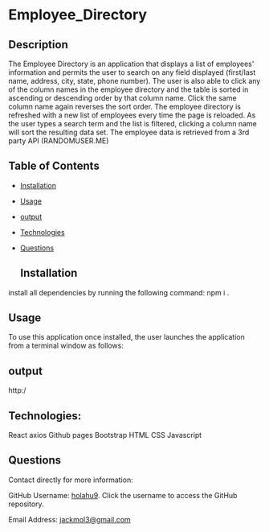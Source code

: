 
  # Employee_Directory 


  ## Description 

The Employee Directory is an application that displays a list of employees' information and permits the user to search on any field displayed (first/last name, address, city, state, phone number). The user is also able to click any of the column names in the employee directory and the table is sorted in ascending or descending order by that column name. Click the same column name again reverses the sort order. The employee directory is refreshed with a new list of employees every time the page is reloaded. As the user types a search term and the list is filtered, clicking a column name will sort the resulting data set. The employee data is retrieved from a 3rd party API (RANDOMUSER.ME)  


  ## Table of Contents

* [Installation](#installation)
* [Usage](#usage)
* [output](#output)
* [Technologies](#Technologies)
* [Questions](#questions)


  ## Installation 

install all dependencies by running the following command: npm i . 


  ## Usage 

To use this application once installed, the user launches the application from a terminal window as follows: 



## output 


  http:/


## Technologies:

React
axios
Github pages
Bootstrap
HTML
CSS
Javascript


  ## Questions 

Contact directly for more information:

GitHub Username: [holahu9](https://github.com/holahu9). Click the username to access the GitHub repository. 

Email Address: [jackmol3@gmail.com](mailto:jackmol3@gmail.com)